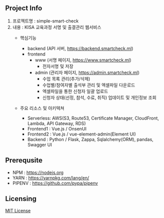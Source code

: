 ## Project Info
 1. 프로젝트명 : simple-smart-check
 2. 내용 : KISA 교육과정 서명 및 출결관리 웹서비스
    - 핵심기능
      - backend (API 서버, https://backend.smartcheck.ml)
      - frontend
        - www (서명 페이지, https://www.smartcheck.ml)
          - 전자서명 및 저장
        - admin (관리자 페이지, https://admin.smartcheck.ml)
          - 수업 목록 관리(추가/삭제)
          - 수업별/참여자별 출석부 관리 및 엑셀파일 다운로드
          - 엑셀파일을 통한 신청자 일괄 업로드
          - 신청자 상태(선정, 참석, 수료, 취직) 업데이트 및 개인정보 조회
      
    - 주요 리소스 및 아키텍쳐
      - Serverless: AWS(S3, Route53, Certificate Manager, CloudFront, Lambda, API Gateway, RDS)
      - Frontend1 : Vue.js / OnsenUI
      - Frontend2 : Vue.js / vue-element-admin(Element UI)
      - Backend : Python / Flask, Zappa, Sqlalchemy(ORM), pandas, Swagger UI

## Prerequsite
- NPM : https://nodejs.org
- YARN : https://yarnpkg.com/lang/en/
- PIPENV : https://github.com/pypa/pipenv

## Licensing
[MIT License](LICENSE.md)
